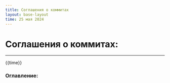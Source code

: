```yaml
---
title: Соглашения о коммитах
layout: base-layout
time: 25 мая 2024
---
```


# Соглашения о коммитах:
---

<time>{{time}}</time>

### Оглавление: